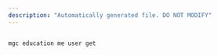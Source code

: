 ```yaml
---
description: "Automatically generated file. DO NOT MODIFY"
---
```


```bash

mgc education me user get

```